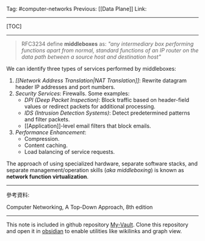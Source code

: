 Tag: #computer-networks 
Previous: [[Data Plane]]
Link: 

---

[TOC]

---

> RFC3234 define **middleboxes** as:
> *"any intermediary box performing functions apart from normal, standard functions of an IP router on the data path between a source host and destination host"*

We can identify three types of services performed by middleboxes:

1. *[[Network Address Translation|NAT Translation]]*: Rewrite datagram header IP addresses and port numbers.
2. *Security Services*: Firewalls. Some examples:
	- *DPI (Deep Packet Inspection)*: Block traffic based on header-field values or redirect packets for additional processing.
	- *IDS (Intrusion Detection Systems)*: Detect predetermined patterns and filter packets.
	- [[Application]]-level email filters that block emails.
3. *Performance Enhancement*: 
	- Compression.
	- Content caching.
	- Load balancing of service requests.

The approach of using specialized hardware, separate software stacks, and separate management/operation skills (*aka middleboxing*) is known as **network function virtualization**.

---

參考資料:

Computer Networking, A Top-Down Approach, 8th edition

---

This note is included in github repository [My-Vault](https://github.com/LittleD3092/My-Vault.git). Clone this repository and open it in [obsidian](https://obsidian.md/) to enable utilities like wikilinks and graph view.